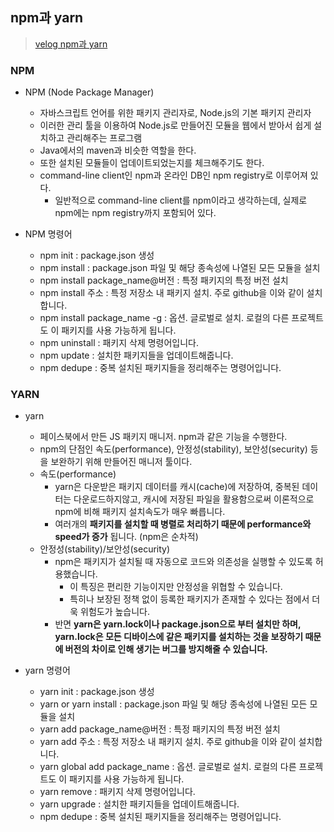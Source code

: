 ## npm과 yarn

> [velog npm과 yarn](https://velog.io/@kysung95/%EA%B0%9C%EB%B0%9C%EC%83%81%EC%8B%9D-npm%EA%B3%BC-yarn)

### NPM

- NPM (Node Package Manager)
  - 자바스크립트 언어를 위한 패키지 관리자로, Node.js의 기본 패키지 관리자
  - 이러한 관리 툴을 이용하여 Node.js로 만들어진 모듈을 웹에서 받아서 쉽게 설치하고 관리해주는 프로그램
  - Java에서의 maven과 비슷한 역할을 한다.
  - 또한 설치된 모듈들이 업데이트되었는지를 체크해주기도 한다.
  - command-line client인 npm과 온라인 DB인 npm registry로 이루어져 있다.
    - 일반적으로 command-line client를 npm이라고 생각하는데, 실제로 npm에는 npm registry까지 포함되어 있다.

- NPM 명령어
  - npm init : package.json 생성
  - npm install : package.json 파일 및 해당 종속성에 나열된 모든 모듈을 설치
  - npm install package_name@버전 : 특정 패키지의 특정 버전 설치
  - npm install 주소 : 특정 저장소 내 패키지 설치. 주로 github을 이와 같이 설치합니다.
  - npm install package_name -g : 옵션. 글로벌로 설치. 로컬의 다른 프로젝트도 이 패키지를 사용 가능하게 됩니다.
  - npm uninstall : 패키지 삭제 명령어입니다.
  - npm update : 설치한 패키지들을 업데이트해줍니다.
  - npm dedupe : 중복 설치된 패키지들을 정리해주는 명령어입니다.



### YARN

- yarn
  - 페이스북에서 만든 JS 패키지 매니저. npm과 같은 기능을 수행한다.
  - npm의 단점인 속도(performance), 안정성(stability), 보안성(security) 등을 보완하기 위해 만들어진 매니저 툴이다.
  - 속도(performance)
    - yarn은 다운받은 패키지 데이터를 캐시(cache)에 저장하여, 중복된 데이터는 다운로드하지않고, 캐시에 저장된 파일을 활용함으로써 이론적으로 npm에 비해 패키지 설치속도가 매우 빠릅니다. 
    - 여러개의 **패키지를 설치할 때 병렬로 처리하기 때문에 performance와 speed가 증가** 됩니다. (npm은 순차적)
  - 안정성(stability)/보안성(security)
    - npm은 패키지가 설치될 때 자동으로 코드와 의존성을 실행할 수 있도록 허용했습니다. 
      - 이 특징은 편리한 기능이지만 안정성을 위협할 수 있습니다. 
      - 특히나 보장된 정책 없이 등록한 패키지가 존재할 수 있다는 점에서 더욱 위험도가 높습니다.
    - 반면 **yarn은 yarn.lock이나 package.json으로 부터 설치만 하며, yarn.lock은 모든 디바이스에 같은 패키지를 설치하는 것을 보장하기 때문에 버전의 차이로 인해 생기는 버그를 방지해줄 수 있습니다.**

- yarn 명령어
  - yarn init : package.json 생성
  - yarn or yarn install : package.json 파일 및 해당 종속성에 나열된 모든 모듈을 설치
  - yarn add package_name@버전 : 특정 패키지의 특정 버전 설치
  - yarn add 주소 : 특정 저장소 내 패키지 설치. 주로 github을 이와 같이 설치합니다.
  - yarn global add package_name : 옵션. 글로벌로 설치. 로컬의 다른 프로젝트도 이 패키지를 사용 가능하게 됩니다.
  - yarn remove : 패키지 삭제 명령어입니다.
  - yarn upgrade : 설치한 패키지들을 업데이트해줍니다.
  - npm dedupe : 중복 설치된 패키지들을 정리해주는 명령어입니다.